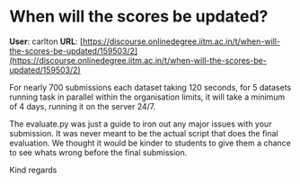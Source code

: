# When will the scores be updated?

**User**: carlton
**URL**: [https://discourse.onlinedegree.iitm.ac.in/t/when-will-the-scores-be-updated/159503/2](https://discourse.onlinedegree.iitm.ac.in/t/when-will-the-scores-be-updated/159503/2)

For nearly 700 submissions each dataset taking 120 seconds, for 5 datasets running task in parallel within the organisation limits, it will take a minimum of 4 days, running it on the server 24/7.

The evaluate.py was just a guide to iron out any major issues with your submission. It was never meant to be the actual script that does the final evaluation. We thought it would be kinder to students to give them a chance to see whats wrong before the final submission.

Kind regards

